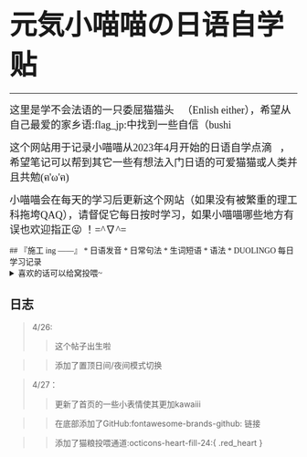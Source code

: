# <font face="华文细黑"><font size=7>元気小喵喵の日语自学贴</font>
***
<font face="华文细黑"><font size=4>这里是学不会法语的一只委屈猫猫头:pleading_face:（Enlish either），希望从自己最爱的家乡语:flag_jp:中找到一些自信（bushi</font></font>

<font face="华文细黑"><font size=4>这个网站用于记录小喵喵从2023年4月开始的日语自学点滴:pencil:，希望笔记可以帮到其它一些有想法入门日语的可爱猫猫或人类并且共勉(ฅ'ω'ฅ)</font></font>

<font face="华文细黑"><font size=4>小喵喵会在每天的学习后更新这个网站（如果没有被繁重的理工科拖垮QAQ），请督促它每日按时学习，如果小喵喵哪些地方有误也欢迎指正:stuck_out_tongue_winking_eye: ！=^∇^=</font></font></font>


<font face="华文细黑">
## 『施工 ing ——』
* 日语发音
* 日常句法
* 生词短语
* 语法
* DUOLINGO 每日学习记录
</font>

<details>
  <summary><font face="微软雅黑">喜欢的话可以给窝投喂~</font></summary>
   <div align=center>
    <img src="https://github.com/Cattiyoo/Japanese-Learning/blob/main/docs/img/piggy_code.jpg" width="300">&nbsp&nbsp&nbsp&nbsp&nbsp&nbsp&nbsp&nbsp
    <img src="https://github.com/Cattiyoo/Japanese-Learning/blob/main/docs/img/reward_code.jpg" width="300">
</div>
   <div align=center><font size=4>ありがとう！</font></div>
</details>



## 日志
> 4/26: 
>> 这个帖子出生啦

>> 添加了置顶日间/夜间模式切换

> 4/27：
>> 更新了首页的一些小表情使其更加kawaiii

>> 在底部添加了GitHub:fontawesome-brands-github: 链接

>> 添加了猫粮投喂通道:octicons-heart-fill-24:{ .red_heart }

